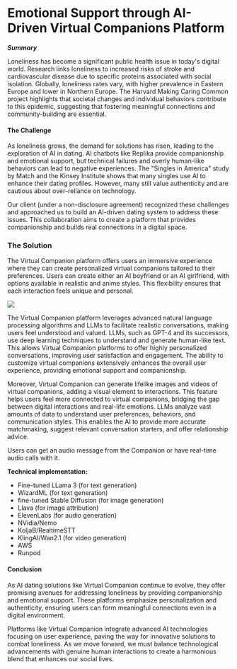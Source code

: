 # Emotional Support through AI-Driven Virtual Companions Platform

**_Summary_**

Loneliness has become a significant public health issue in today's digital world. Research links loneliness to increased risks of stroke and cardiovascular disease due to specific proteins associated with social isolation. Globally, loneliness rates vary, with higher prevalence in Eastern Europe and lower in Northern Europe. The Harvard Making Caring Common project highlights that societal changes and individual behaviors contribute to this epidemic, suggesting that fostering meaningful connections and community-building are essential.

#### The Challenge

As loneliness grows, the demand for solutions has risen, leading to the exploration of AI in dating. AI chatbots like Replika provide companionship and emotional support, but technical failures and overly human-like behaviors can lead to negative experiences. The "Singles in America" study by Match and the Kinsey Institute shows that many singles use AI to enhance their dating profiles. However, many still value authenticity and are cautious about over-reliance on technology.

  

Our client (under a non-disclosure agreement) recognized these challenges and approached us to build an AI-driven dating system to address these issues. This collaboration aims to create a platform that provides companionship and builds real connections in a digital space.

### The Solution

The Virtual Companion platform offers users an immersive experience where they can create personalized virtual companions tailored to their preferences. Users can create either an AI boyfriend or an AI girlfriend, with options available in realistic and anime styles. This flexibility ensures that each interaction feels unique and personal.

![](https://t9015511399.p.clickup-attachments.com/t9015511399/49dab0c0-d928-4b9c-aeab-74f19cb0d882/image.png)

The Virtual Companion platform leverages advanced natural language processing algorithms and LLMs to facilitate realistic conversations, making users feel understood and valued. LLMs, such as GPT-4 and its successors, use deep learning techniques to understand and generate human-like text. This allows Virtual Companion platforms to offer highly personalized conversations, improving user satisfaction and engagement. The ability to customize virtual companions extensively enhances the overall user experience, providing emotional support and companionship.

  

Moreover, Virtual Companion can generate lifelike images and videos of virtual companions, adding a visual element to interactions. This feature helps users feel more connected to virtual companions, bridging the gap between digital interactions and real-life emotions. LLMs analyze vast amounts of data to understand user preferences, behaviors, and communication styles. This enables the AI to provide more accurate matchmaking, suggest relevant conversation starters, and offer relationship advice.

  

Users can get an audio message from the Companion or have real-time audio calls with it.

  

**Technical implementation:**

*   Fine-tuned LLama 3 (for text generation)
*   WizardML (for text generation)
*   fine-tuned Stable Diffusion (for image generation)
*   Llava (for image attribution)
*   ElevenLabs (for audio generation)
*   NVidia/Nemo
*   KoljaB/RealtimeSTT
*   KlingAI/Wan2.1 (for video generation)
*   AWS
*   Runpod

  

#### Conclusion

As AI dating solutions like Virtual Companion continue to evolve, they offer promising avenues for addressing loneliness by providing companionship and emotional support. These platforms emphasize personalization and authenticity, ensuring users can form meaningful connections even in a digital environment.

  

Platforms like Virtual Companion integrate advanced AI technologies focusing on user experience, paving the way for innovative solutions to combat loneliness. As we move forward, we must balance technological advancements with genuine human interactions to create a harmonious blend that enhances our social lives.